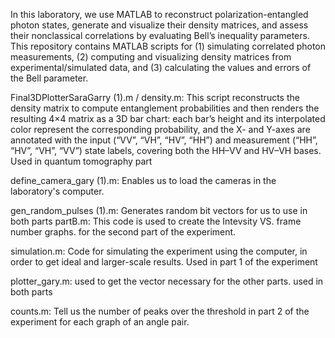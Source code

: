 In this laboratory, we use MATLAB to reconstruct polarization-entangled photon states, generate and visualize their density matrices, and assess their nonclassical correlations by evaluating Bell’s inequality parameters.
This repository contains MATLAB scripts for (1) simulating correlated photon measurements, (2) computing and visualizing density matrices from experimental/simulated data, and (3) calculating the values and errors of the Bell parameter.

Final3DPlotterSaraGarry (1).m / density.m:
This script reconstructs the density matrix to compute entanglement probabilities and then renders the resulting 4×4 matrix as a 3D bar chart: each bar’s height and its interpolated color represent the corresponding probability, and the X- and Y-axes are annotated with the input (“VV”, “VH”, “HV”, “HH”) and measurement (“HH”, “HV”, “VH”, “VV”) state labels, covering both the HH–VV and HV–VH bases. Used in quantum tomography part

define_camera_gary (1).m:
Enables us to load the cameras in the laboratory's computer.

gen_random_pulses (1).m:
Generates random bit vectors for us to use in both parts
partB.m:
This code is used to create the Intevsity VS. frame number graphs. for the second part of the experiment.

simulation.m:
Code for simulating the experiment using the computer, in order to get ideal and larger-scale results. Used in part 1 of the experiment

plotter_gary.m:
used to get the vector necessary for the other parts. used in both parts

counts.m:
Tell us the number of peaks over the threshold in part 2 of the experiment for each graph of an angle pair.
